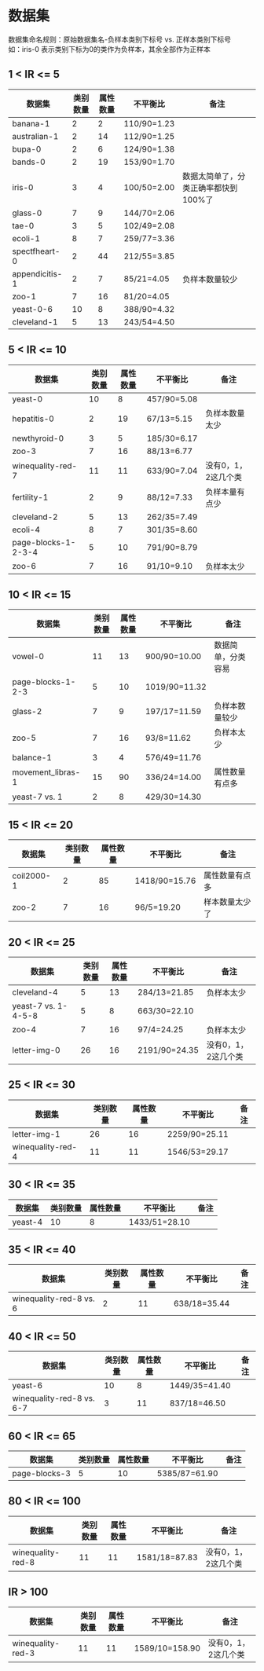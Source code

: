 # 数据集
数据集命名规则：原始数据集名-负样本类别下标号 vs. 正样本类别下标号   
如：iris-0 表示类别下标为0的类作为负样本，其余全部作为正样本
## 1 < IR <= 5
|数据集 |类别数量|属性数量 |不平衡比|备注|
|----       |   ----    | ----  | ----  |----  |
|banana-1	|2	|2	|110/90=1.23| |
|australian-1	|2	|14	|112/90=1.25| |
|bupa-0	|2	|6	|124/90=1.38| |
|bands-0	|2	|19	|153/90=1.70| |
|iris-0  | 3 | 4 | 100/50=2.00 | 数据太简单了，分类正确率都快到100%了 |
|glass-0	|7	|9	|144/70=2.06| |
|tae-0	|3	|5	|102/49=2.08| |
|ecoli-1	|8	|7	|259/77=3.36| |
|spectfheart-0	|2	|44	|212/55=3.85| |
|appendicitis-1	|2	|7	|85/21=4.05| 负样本数量较少|
|zoo-1	|7	|16	|81/20=4.05| |
|yeast-0-6	|10	|8	|388/90=4.32| |
|cleveland-1	|5	|13	|243/54=4.50| |


## 5 < IR <= 10
|  数据集   |类别数量| 属性数量  | 不平衡比 | 备注|
|  ----  | ----  | ----  | ----  |----  |
| yeast-0 | 10 | 8  | 457/90=5.08  |  |
|hepatitis-0	|2	|19	|67/13=5.15| 负样本数量太少|
|newthyroid-0	|3	|5	|185/30=6.17| |
|zoo-3	|7	|16	|88/13=6.77| |
|winequality-red-7	|11	|11	|633/90=7.04| 没有0，1，2这几个类|
|fertility-1	|2	|9	|88/12=7.33| 负样本量有点少|
|cleveland-2	|5	|13	|262/35=7.49| |
|ecoli-4	|8	|7	|301/35=8.60| |
|page-blocks-1-2-3-4	|5	|10	|791/90=8.79| |
|zoo-6	|7	|16	|91/10=9.10| 负样本太少|


## 10 < IR <= 15
|  数据集   |类别数量| 属性数量  | 不平衡比 | 备注|
|  ----  | ----  | ----  | ----  |----  |
|vowel-0	|11	|13	|900/90=10.00| 数据简单，分类容易|
|page-blocks-1-2-3	|5	|10	|1019/90=11.32| |
|glass-2	|7	|9	|197/17=11.59| 负样本数量较少|
|zoo-5	|7	|16	|93/8=11.62| 负样本太少|
|balance-1	|3	|4	|576/49=11.76| |
|movement_libras-1	|15	|90	|336/24=14.00|属性数量有点多 |yeast-7 vs. 1	2	8	429/30=14.30
|yeast-7 vs. 1	|2	|8	|429/30=14.30| |

## 15 < IR <= 20
|  数据集   |类别数量| 属性数量  | 不平衡比 | 备注|
|  ----  | ----  | ----  | ----  |----  |
|coil2000-1	|2	|85	|1418/90=15.76|属性数量有点多 |
|zoo-2	|7	|16	|96/5=19.20| 样本数量太少了|

## 20 < IR <= 25
|  数据集   |类别数量| 属性数量  | 不平衡比 | 备注|
|  ----  | ----  | ----  | ----  |----  |
|cleveland-4	|5	|13	|284/13=21.85| 负样本太少|
|yeast-7 vs. 1-4-5-8	|5	|8	|663/30=22.10| |
|zoo-4	|7	|16	|97/4=24.25| 负样本太少|
|letter-img-0	|26	|16	|2191/90=24.35| 没有0，1，2这几个类|


## 25 < IR <= 30
|  数据集   |类别数量| 属性数量  | 不平衡比 | 备注|
|  ----  | ----  | ----  | ----  |----  |
|letter-img-1	|26	|16	|2259/90=25.11| |
|winequality-red-4	|11	|11	|1546/53=29.17| |

## 30 < IR <= 35
|  数据集   |类别数量| 属性数量  | 不平衡比 | 备注|
|  ----  | ----  | ----  | ----  |----  |
|yeast-4	|10	|8	|1433/51=28.10| |

## 35 < IR <= 40
|  数据集   |类别数量| 属性数量  | 不平衡比 | 备注|
|  ----  | ----  | ----  | ----  |----  |
|winequality-red-8 vs. 6	|2	|11	|638/18=35.44| |

## 40 < IR <= 50
|  数据集   |类别数量| 属性数量  | 不平衡比 | 备注|
|  ----  | ----  | ----  | ----  |----  |
|yeast-6	|10	|8	|1449/35=41.40| |
|winequality-red-8 vs. 6-7	|3	|11	|837/18=46.50| |

## 60 < IR <= 65
|  数据集   |类别数量| 属性数量  | 不平衡比 | 备注|
|  ----  | ----  | ----  | ----  |----  |
|page-blocks-3	|5	|10	|5385/87=61.90| |

## 80 < IR <= 100
|  数据集   |类别数量| 属性数量  | 不平衡比 | 备注|
|  ----  | ----  | ----  | ----  |----  |
|winequality-red-8	|11	|11	|1581/18=87.83| 没有0，1，2这几个类|

## IR > 100
|  数据集   |类别数量| 属性数量  | 不平衡比 | 备注|
|  ----  | ----  | ----  | ----  |----  |
|winequality-red-3	|11	|11	|1589/10=158.90| 没有0，1，2这几个类|
			